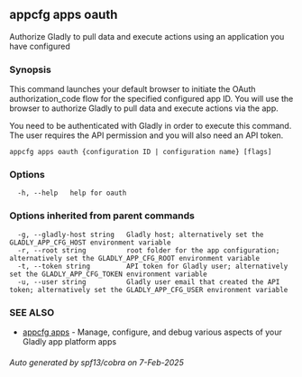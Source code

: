 ## appcfg apps oauth

Authorize Gladly to pull data and execute actions using an application you have configured

### Synopsis


This command launches your default browser to initiate the OAuth authorization_code flow for the specified configured app ID. You will use the browser to authorize Gladly to pull data and execute actions via the app.

You need to be authenticated with Gladly in order to execute this command. The user requires the API permission and you will also need an API token.


```
appcfg apps oauth {configuration ID | configuration name} [flags]
```

### Options

```
  -h, --help   help for oauth
```

### Options inherited from parent commands

```
  -g, --gladly-host string   Gladly host; alternatively set the GLADLY_APP_CFG_HOST environment variable
  -r, --root string          root folder for the app configuration; alternatively set the GLADLY_APP_CFG_ROOT environment variable
  -t, --token string         API token for Gladly user; alternatively set the GLADLY_APP_CFG_TOKEN environment variable
  -u, --user string          Gladly user email that created the API token; alternatively set the GLADLY_APP_CFG_USER environment variable
```

### SEE ALSO

* [appcfg apps](appcfg_apps.md)	 - Manage, configure, and debug various aspects of your Gladly app platform apps

###### Auto generated by spf13/cobra on 7-Feb-2025
